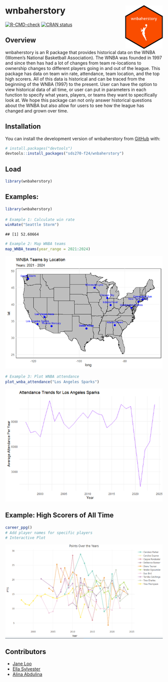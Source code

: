 
<!-- README.md is generated from README.Rmd. Please edit that file -->

# wnbaherstory <img src="data-raw/wnbaherstory.png" align="right" height="139"/>

<!-- badges: start -->

[![R-CMD-check](https://github.com/sds270-f24/wnbaherstory/actions/workflows/R-CMD-check.yaml/badge.svg)](https://github.com/sds270-f24/wnbaherstory/tree/main/.github/workflows/R-CMD-check.yaml)
[![CRAN
status](https://www.r-pkg.org/badges/version/wnbaherstory)](https://CRAN.R-project.org/package=wnbaherstory)
<!-- badges: end -->

## Overview

wnbaherstory is an R package that provides historical data on the WNBA
(Women’s National Basketball Association). The WNBA was founded in 1997
and since then has had a lot of changes from team re-locations to
ownership changes to different players going in and out of the league.
This package has data on team win rate, attendance, team location, and
the top high scorers. All of this data is historical and can be traced
from the beginning of the WNBA (1997) to the present. User can have the
option to view historical data of all time, or user can put in
parameters in each function to specify what years, players, or teams
they want to specifically look at. We hope this package can not only
answer historical questions about the WNBA but also allow for users to
see how the league has changed and grown over time.

## Installation

You can install the development version of wnbaherstory from
[GitHub](https://github.com/) with:

``` r
# install.packages("devtools")
devtools::install_packages("sds270-f24/wnbaherstory")
```

## Load

``` r
library(wnbaherstory)
```

## Examples:

``` r
library(wnbaherstory)

# Example 1: Calculate win rate
winRate("Seattle Storm")
```

    ## [1] 52.60664

``` r
# Example 2: Map WNBA teams
map_WNBA_teams(year_range = 2021:2024)
```

![](man/figures/unnamed-chunk-1-1.png)<!-- -->

``` r
# Example 3: Plot WNBA attendance
plot_wnba_attendance("Los Angeles Sparks")
```

![](man/figures/unnamed-chunk-1-2.png)<!-- -->

## Example: High Scorers of All Time

``` r
career_ppg()
# Add player names for specific players
# Interactive Plot
```

<img src="data-raw/screenshot.png" align="center" height="300"/>

## Contributors

- [Jane Loo](https://github.com/janeloo10)
- [Ella Sylvester](https://github.com/esylvester04)
- [Alina Abdulina](https://github.com/AlinaAbdulina)
